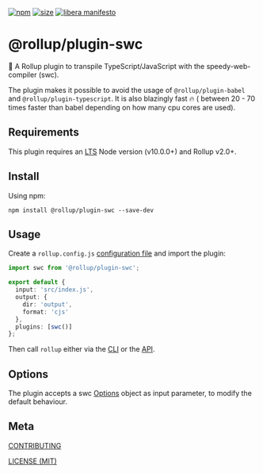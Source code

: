 [npm]: https://img.shields.io/npm/v/@rollup/plugin-swc
[npm-url]: https://www.npmjs.com/package/@rollup/plugin-swc
[size]: https://packagephobia.now.sh/badge?p=@rollup/plugin-swc
[size-url]: https://packagephobia.now.sh/result?p=@rollup/plugin-swc

[![npm][npm]][npm-url]
[![size][size]][size-url]
[![libera manifesto](https://img.shields.io/badge/libera-manifesto-lightgrey.svg)](https://liberamanifesto.com)

# @rollup/plugin-swc

🍣 A Rollup plugin to transpile TypeScript/JavaScript with the speedy-web-compiler (swc).

The plugin makes it possible to avoid the usage of `@rollup/plugin-babel` and `@rollup/plugin-typescript`.
It is also blazingly fast 🔥 ( between 20 - 70 times faster than babel depending on how many cpu cores are used).

## Requirements

This plugin requires an [LTS](https://github.com/nodejs/Release) Node version (v10.0.0+) and Rollup v2.0+.

## Install

Using npm:

```console
npm install @rollup/plugin-swc --save-dev
```

## Usage

Create a `rollup.config.js` [configuration file](https://www.rollupjs.org/guide/en/#configuration-files) and import the plugin:

```typescript
import swc from '@rollup/plugin-swc';

export default {
  input: 'src/index.js',
  output: {
    dir: 'output',
    format: 'cjs'
  },
  plugins: [swc()]
};
```

Then call `rollup` either via the [CLI](https://www.rollupjs.org/guide/en/#command-line-reference) or the [API](https://www.rollupjs.org/guide/en/#javascript-api).

## Options

The plugin accepts a swc [Options](https://swc.rs/docs/configuration/swcrc) object as input parameter,
to modify the default behaviour.

## Meta

[CONTRIBUTING](/.github/CONTRIBUTING.md)

[LICENSE (MIT)](/LICENSE)
